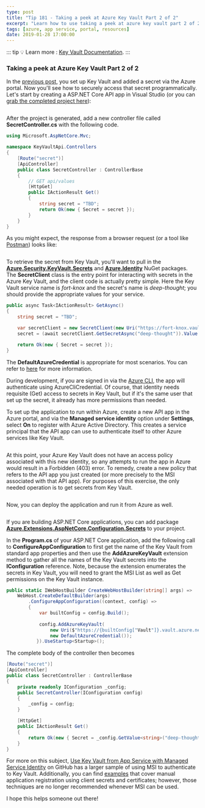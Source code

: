 ```yaml
---
type: post
title: "Tip 181 - Taking a peek at Azure Key Vault Part 2 of 2"
excerpt: "Learn how to use taking a peek at azure key vault part 2 of 2"
tags: [azure, app service, portal, resources]
date: 2019-01-28 17:00:00
---
```


::: tip
:bulb: Learn more : [Key Vault Documentation](https://docs.microsoft.com/azure/key-vault?WT.mc_id=azure-azuredevtips-azureappsdev).
:::

### Taking a peek at Azure Key Vault Part 2 of 2

In the [previous post](tip180.html), you set up Key Vault and added a secret via the Azure portal. Now you'll see how to securely access that secret programmatically. Let's start by creating a ASP.NET Core API app in Visual Studio (or you can [grab the completed project here](https://github.com/mbcrump/azure-key-vault?WT.mc_id=github-azuredevtips-azureappsdev)): 

<img :src="$withBase('/files/new-api-app.png')">

After the project is generated, add a new controller file called **SecretController.cs** with the following code.

```csharp
using Microsoft.AspNetCore.Mvc;

namespace KeyVaultApi.Controllers
{
    [Route("secret")]
    [ApiController]
    public class SecretController : ControllerBase
    {
        // GET api/values
        [HttpGet]
        public IActionResult Get()
        {
            string secret = "TBD";
            return Ok(new { Secret = secret });
        }
    }
}
```
As you might expect, the response from a browser request (or a tool like [Postman](https://www.getpostman.com/)) looks like:

<img :src="$withBase('/files/browser-1.png')">

To retrieve the secret from Key Vault, you'll want to pull in the [**Azure.Security.KeyVault.Secrets**](https://www.nuget.org/packages/Azure.Security.KeyVault.Secrets/) and [**Azure.Identity**](https://www.nuget.org/packages/Azure.Identity/) NuGet packages. The **SecretClient** class is the entry point for interacting with secrets in the Azure Key Vault, and the client code is actually pretty simple. Here the Key Vault service name is *fort-knox* and the secret's name is *deep-thought*; you should provide the appropriate values for your service.

```csharp
public async Task<IActionResult> GetAsync()
{
    string secret = "TBD";

    var secretClient = new SecretClient(new Uri("https://fort-knox.vault.azure.net"), new DefaultAzureCredential());
    secret = (await secretClient.GetSecretAsync("deep-thought")).Value.Value;

    return Ok(new { Secret = secret });
}
```
The **DefaultAzureCredential** is appropriate for most scenarios. You can refer to [here](https://github.com/Azure/azure-sdk-for-net/tree/master/sdk/identity/Azure.Identity#defaultazurecredential) for more information.


During development, if you are signed in via the [Azure CLI](https://docs.microsoft.com/cli/azure/?view=azure-cli-latest), the app will authenticate using AzureCliCredential. Of course, that identity needs requisite (Get) access to secrets in Key Vault, but if it's the same user that set up the secret, it already has more permissions than needed.

To set up the application to run within Azure, create a new API app in the Azure portal, and via the **Managed service identity** option under **Settings**, select **On** to register with Azure Active Directory. This creates a service principal that the API app can use to authenticate itself to other Azure services like Key Vault. 

<img :src="$withBase('/files/msi.png')">

At this point, your Azure Key Vault does not have an access policy associated with this new identity, so any attempts to run the app in Azure would result in a Forbidden (403) error. To remedy, create a new policy that refers to the API app you just created (or more precisely to the MSI associated with that API app). For purposes of this exercise, the only needed operation is to get secrets from Key Vault.

<img :src="$withBase('/files/access-policy.png')">

Now, you can deploy the application and run it from Azure as well.

<img :src="$withBase('/files/browser-2.png')">

If you are building ASP.NET Core applications, you can add package [**Azure.Extensions.AspNetCore.Configuration.Secrets**](https://www.nuget.org/packages/Azure.Extensions.AspNetCore.Configuration.Secrets) to your project. 

In the **Program.cs** of your ASP.NET Core application, add the following call to **ConfigureAppConfiguration** to first get the name of the Key Vault from standard app properties and then use the **AddAzureKeyVault** extension method to gather all the names of the Key Vault secrets into the **IConfiguration** reference. Note, because the extension enumerates the secrets in Key Vault, you will need to grant the MSI List as well as Get permissions on the Key Vault instance.

```csharp
public static IWebHostBuilder CreateWebHostBuilder(string[] args) =>
    WebHost.CreateDefaultBuilder(args)
        .ConfigureAppConfiguration((context, config) =>
        {
            var builtConfig = config.Build();
            
            config.AddAzureKeyVault(
                new Uri($"https://{builtConfig["Vault"]}.vault.azure.net/"), 
                new DefaultAzureCredential());
           }).UseStartup<Startup>();
```
The complete body of the controller then becomes

```csharp
[Route("secret")]
[ApiController]
public class SecretController : ControllerBase
{
    private readonly IConfiguration _config;
    public SecretController(IConfiguration config)
    {
        _config = config;
    }

    [HttpGet]
    public IActionResult Get()
    {
        return Ok(new { Secret = _config.GetValue<string>("deep-thought") });
    }
}
```
For more on this subject, [Use Key Vault from App Service with Managed Service Identity](https://github.com/Azure-Samples/app-service-msi-keyvault-dotnet?WT.mc_id=github-azuredevtips-azureappsdev) on GitHub has a larger sample of using MSI to authenticate to Key Vault. Additionally, you can find [examples](https://docs.microsoft.com/azure/key-vault/key-vault-use-from-web-application?WT.mc_id=docs-azuredevtips-azureappsdev) that cover manual application registration using client secrets and certificates; however, those techniques are no longer recommended whenever MSI can be used.

I hope this helps someone out there!
